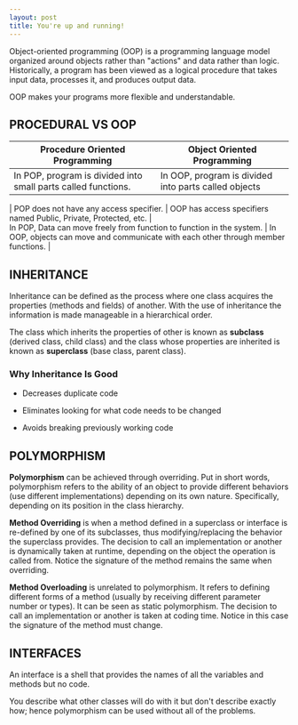 ```yaml
---
layout: post
title: You're up and running!
---
```



Object-oriented programming (OOP) is a programming language model organized around objects rather than "actions" and data rather than logic. Historically, a program has been viewed as a logical procedure that takes input data, processes it, and produces output data.

OOP makes your programs more flexible and understandable.

## PROCEDURAL VS OOP


Procedure Oriented Programming| Object Oriented Programming 
---                          | ---
In POP, program is divided into small parts called functions. | In OOP, program is divided into parts called objects      
  |
POP does not have any access specifier.  | 	OOP has access specifiers named Public, Private, Protected, etc.
    |   
In POP, Data can move freely from function to function in the system. |	In OOP, objects can move and communicate with each other through member functions.
    |       



## INHERITANCE

Inheritance can be defined as the process where one class acquires the properties (methods and fields) of another. With the use of inheritance the information is made manageable in a hierarchical order.

The class which inherits the properties of other is known as **subclass** (derived class, child class) and the class whose properties are inherited is known as **superclass** (base class, parent class).

### Why Inheritance Is Good

* Decreases duplicate code

- Eliminates looking for what code needs to be changed

+ Avoids breaking previously working code 

## POLYMORPHISM

 **Polymorphism** can be achieved through overriding. Put in short words, polymorphism refers to the ability of an object to provide different behaviors (use different implementations) depending on its own nature. Specifically, depending on its position in the class hierarchy.

**Method Overriding** is when a method defined in a superclass or interface is re-defined by one of its subclasses, thus modifying/replacing the behavior the superclass provides. The decision to call an implementation or another is dynamically taken at runtime, depending on the object the operation is called from. Notice the signature of the method remains the same when overriding.

**Method Overloading** is unrelated to polymorphism. It refers to defining different forms of a method (usually by receiving different parameter number or types). It can be seen as static polymorphism. The decision to call an implementation or another is taken at coding time. Notice in this case the signature of the method must change.

## INTERFACES

An interface is a shell that provides the names of all the variables and methods but no code.

You describe what other classes will do with it but don't describe exactly how; hence polymorphism can be used without all of the problems.
